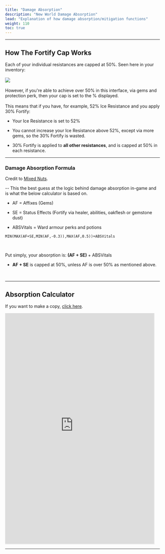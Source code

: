 ```yaml
---
title: "Damage Absorption"
description: "New World Damage Absorption"
lead: "Explanation of how damage absorption/mitigation functions"
weight: 110
toc: true
---
```


---

## How The Fortify Cap Works

Each of your individual resistances are capped at 50%. Seen here in your inventory:<br><br>
<img src="/images/_etc/iceresistsAF.png"></img>
<br><br>
However, if you're able to achieve over 50% in this interface, via gems and protection perk, then your cap is set to the % displayed.
<br><br>
This means that if you have, for example, 52% Ice Resistance and you apply 30% Fortify:

- Your Ice Resistance is set to 52%

- You cannot increase your Ice Resistance above 52%, except via more gems, so the 30% Fortify is wasted.
  
- 30% Fortify is applied to **all other resistances**, and is capped at 50% in each resistance.
  

---

### Damage Absorption Formula
Credit to <a href="https://discord.com/users/205096956941434880" target="_blank"><t>Mixed Nuts</t></a>.

-- This the best guess at the logic behind damage absorption in-game and is what the below calculator is based on.
<br>

- AF = Affixes (Gems)

- SE = Status Effects (Fortify via healer, abilities, oakflesh or gemstone dust)

- ABSVitals = Ward armour perks and potions

```
MIN(MAX(AF+SE,MIN(AF,-0.3)),MAX(AF,0.5))+ABSVitals
```
<br>

Put simply, your absorption is: **(AF + SE)** + ABSVitals

- **AF + SE** is capped at 50%, unless AF is over 50% as mentioned above.

<br>

---
<style>
.desktop {
display:flex;
width:105%;
overflow:hidden;
}
.desktop iframe{
margin-left:-46px;
margin-top:-24px;
height:770px;
}
@media(max-width: 775px) {
  .desktop {
    display: none;
  }
}
  @media(min-width: 776px) {
  .mobile {
    display: none;
  }
  }

</style>



## Absorption Calculator
<p class="desktop">If you want to make a copy,&nbsp;<a href="https://docs.google.com/spreadsheets/d/1dG5PGholXP_6kcKXk43Own0J5Q2LWktTknxIvmzkDc0/edit?usp=sharing" target="_blank"><t>click here</t></a>.</p>

<div class="desktop">
<iframe width="100%" height="100%" src="https://docs.google.com/spreadsheets/d/1dG5PGholXP_6kcKXk43Own0J5Q2LWktTknxIvmzkDc0/edit?usp=sharing?&amp;rm=minimal&amp;single=true&amp;headers=false&amp;"></iframe>
</div>
<p class="mobile">Unfortunately the calculator isn't usable from mobile/windows this small, <a href="https://docs.google.com/spreadsheets/d/1dG5PGholXP_6kcKXk43Own0J5Q2LWktTknxIvmzkDc0/edit?usp=sharing" target="_blank"><t>please tap here to open it in a new tab</t></a>.</p>

---
